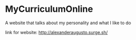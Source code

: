 # MyCurriculumOnline
A website that talks about my personality and what I like to do

link for website: http://alexanderaugusto.surge.sh/
